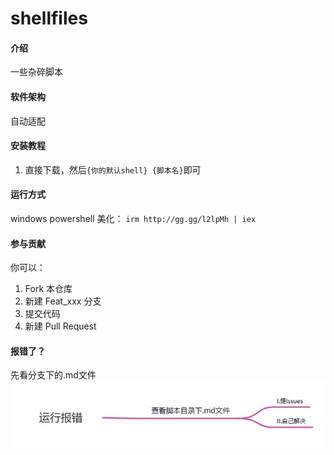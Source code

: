 # shellfiles

#### 介绍
一些杂碎脚本

#### 软件架构
自动适配


#### 安装教程

1.  直接下载，然后`{你的默认shell} {脚本名}`即可

#### 运行方式
windows powershell 美化：
`irm http://gg.gg/l2lpMh | iex`


#### 参与贡献
你可以：
1.  Fork 本仓库
2.  新建 Feat_xxx 分支
3.  提交代码
4.  新建 Pull Request

#### 报错了？

先看分支下的.md文件
![输入图片说明](.gitee/Central%20Topic.jpg)

